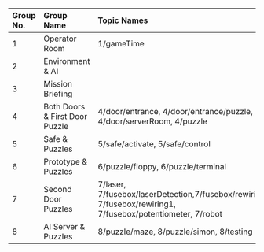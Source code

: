 | Group No. | Group Name                     | Topic Names                                                                                                  |
| :-------- | :----------------------------- | :----------------------------------------------------------------------------------------------------------- |
| 1         | Operator Room                  | 1/gameTime                                                                                                   |
| 2         | Environment & AI               |                                                                                                              |
| 3         | Mission Briefing               |                                                                                                              |
| 4         | Both Doors & First Door Puzzle | 4/door/entrance, 4/door/entrance/puzzle, 4/door/serverRoom, 4/puzzle                                         |
| 5         | Safe & Puzzles                 | 5/safe/activate, 5/safe/control                                                                              |
| 6         | Prototype & Puzzles            | 6/puzzle/floppy, 6/puzzle/terminal                                                                           |
| 7         | Second Door Puzzles            | 7/laser, 7/fusebox/laserDetection,7/fusebox/rewiring0, 7/fusebox/rewiring1, 7/fusebox/potentiometer, 7/robot |
| 8         | AI Server & Puzzles            | 8/puzzle/maze, 8/puzzle/simon, 8/testing                                                                     |
